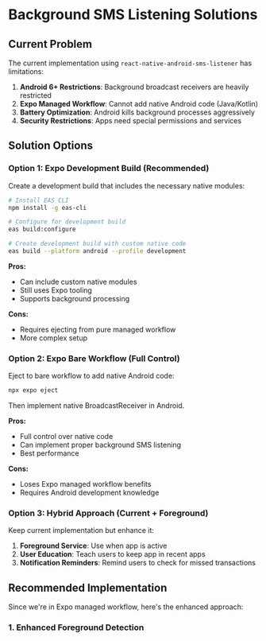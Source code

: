 # Background SMS Listening Solutions

## Current Problem

The current implementation using `react-native-android-sms-listener` has limitations:

1. **Android 6+ Restrictions**: Background broadcast receivers are heavily restricted
2. **Expo Managed Workflow**: Cannot add native Android code (Java/Kotlin)
3. **Battery Optimization**: Android kills background processes aggressively
4. **Security Restrictions**: Apps need special permissions and services

## Solution Options

### Option 1: Expo Development Build (Recommended)

Create a development build that includes the necessary native modules:

```bash
# Install EAS CLI
npm install -g eas-cli

# Configure for development build
eas build:configure

# Create development build with custom native code
eas build --platform android --profile development
```

**Pros:**
- Can include custom native modules
- Still uses Expo tooling
- Supports background processing

**Cons:**
- Requires ejecting from pure managed workflow
- More complex setup

### Option 2: Expo Bare Workflow (Full Control)

Eject to bare workflow to add native Android code:

```bash
npx expo eject
```

Then implement native BroadcastReceiver in Android.

**Pros:**
- Full control over native code
- Can implement proper background SMS listening
- Best performance

**Cons:**
- Loses Expo managed workflow benefits
- Requires Android development knowledge

### Option 3: Hybrid Approach (Current + Foreground)

Keep current implementation but enhance it:

1. **Foreground Service**: Use when app is active
2. **User Education**: Teach users to keep app in recent apps
3. **Notification Reminders**: Remind users to check for missed transactions

## Recommended Implementation

Since we're in Expo managed workflow, here's the enhanced approach:

### 1. Enhanced Foreground Detection